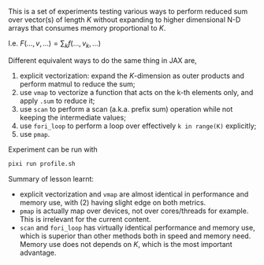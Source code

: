 This is a set of experiments testing various ways to perform reduced sum over vector(s) of length $K$ without expanding to higher dimensional N-D arrays that consumes memory proportional to $K$.

I.e. $F(\ldots, v, \ldots) = \sum_k f(\ldots, v_k, \ldots)$

Different equivalent ways to do the same thing in JAX are,

1. explicit vectorization: expand the $K$-dimension as outer products and perform matmul to reduce the sum;
2. use `vmap` to vectorize a function that acts on the k-th elements only, and apply `.sum` to reduce it;
3. use `scan` to perform a scan (a.k.a. prefix sum) operation while not keeping the intermediate values;
4. use `fori_loop` to perform a loop over effectively `k in range(K)` explicitly;
5. use `pmap`.

Experiment can be run with

```bash
pixi run profile.sh
```

Summary of lesson learnt:

- explicit vectorization and `vmap` are almost identical in performance and memory use, with (2) having slight edge on both metrics.
- `pmap` is actually map over devices, not over cores/threads for example. This is irrelevant for the current content.
- `scan` and `fori_loop` has virtually identical performance and memory use, which is superior than other methods both in speed and memory need. Memory use does not depends on $K$, which is the most important advantage.

